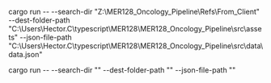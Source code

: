 cargo run -- --search-dir "Z:\\MER128_Oncology_Pipeline\\Refs\\From_Client" --dest-folder-path "C:\\Users\\Hector.C\\typescript\\MER128\\MER128_Oncology_Pipeline\\src\\assets" --json-file-path "C:\\Users\\Hector.C\\typescript\\MER128\\MER128_Oncology_Pipeline\\src\\data\\data.json"


cargo run -- --search-dir "" --dest-folder-path "" --json-file-path ""